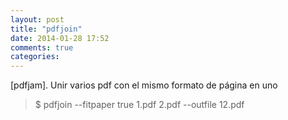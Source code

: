 ```yaml
---
layout: post
title: "pdfjoin"
date: 2014-01-28 17:52
comments: true
categories: 
---
```

[pdfjam]. Unir varios pdf con el mismo formato de página en uno

>$ pdfjoin --fitpaper true 1.pdf 2.pdf --outfile 12.pdf 

